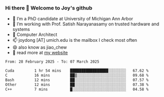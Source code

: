### Hi there 👋 Welcome to Joy's github

- 🔭 I’m a PhD candidate at University of Michigan Ann Arbor
- 🌱 I’m working with Prof. Satish Narayanasamy on trusted hardware and systems
- 👯 Computer Architect
- 📫 joydong [AT] umich.edu is the mailbox I check most often
- 😄 also know as jiao_chew
- 💬 read more at [my website](https://joydddd.github.io/)
<!--START_SECTION:waka-->

```txt
From: 28 February 2025 - To: 07 March 2025

Cuda         1 hr 54 mins    █████████████████░░░░░░░░   67.62 %
C            16 mins         ██▒░░░░░░░░░░░░░░░░░░░░░░   09.68 %
Bash         12 mins         ██░░░░░░░░░░░░░░░░░░░░░░░   07.57 %
Other        12 mins         ██░░░░░░░░░░░░░░░░░░░░░░░   07.38 %
C++          7 mins          █░░░░░░░░░░░░░░░░░░░░░░░░   04.58 %
```

<!--END_SECTION:waka-->
